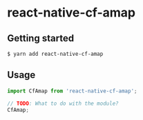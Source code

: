 # react-native-cf-amap

## Getting started

`$ yarn add react-native-cf-amap`


## Usage
```javascript
import CfAmap from 'react-native-cf-amap';

// TODO: What to do with the module?
CfAmap;
```
